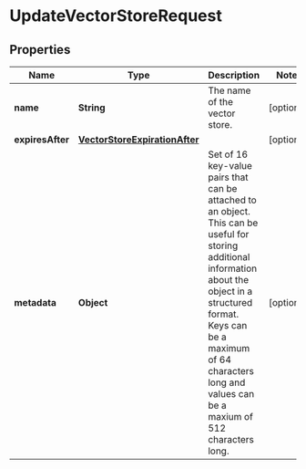 

# UpdateVectorStoreRequest


## Properties

| Name | Type | Description | Notes |
|------------ | ------------- | ------------- | -------------|
|**name** | **String** | The name of the vector store. |  [optional] |
|**expiresAfter** | [**VectorStoreExpirationAfter**](VectorStoreExpirationAfter.md) |  |  [optional] |
|**metadata** | **Object** | Set of 16 key-value pairs that can be attached to an object. This can be useful for storing additional information about the object in a structured format. Keys can be a maximum of 64 characters long and values can be a maxium of 512 characters long.  |  [optional] |



